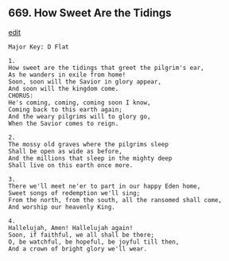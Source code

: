 
## 669.  How Sweet Are the Tidings
[edit](https://docs.google.com/document/d/1zmcU_8spFz7lZ3iuOHytB6xENpHngX0V/edit?mode=html)



    Major Key: D Flat

    1.
    How sweet are the tidings that greet the pilgrim's ear,
    As he wanders in exile from home!
    Soon, soon will the Savior in glory appear,
    And soon will the kingdom come.
    CHORUS:
    He's coming, coming, coming soon I know,
    Coming back to this earth again;
    And the weary pilgrims will to glory go,
    When the Savior comes to reign.

    2.
    The mossy old graves where the pilgrims sleep
    Shall be open as wide as before,
    And the millions that sleep in the mighty deep
    Shall live on this earth once more.

    3.
    There we'll meet ne'er to part in our happy Eden home,
    Sweet songs of redemption we'll sing;
    From the north, from the south, all the ransomed shall come,
    And worship our heavenly King.

    4.
    Hallelujah, Amen! Hallelujah again!
    Soon, if faithful, we all shall be there;
    O, be watchful, be hopeful, be joyful till then,
    And a crown of bright glory we'll wear.
